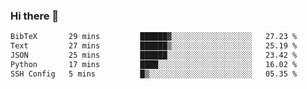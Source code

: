 ### Hi there 👋

<!--START_SECTION:waka-->

```txt
BibTeX       29 mins         ██████▓░░░░░░░░░░░░░░░░░░   27.23 %
Text         27 mins         ██████▒░░░░░░░░░░░░░░░░░░   25.19 %
JSON         25 mins         ██████░░░░░░░░░░░░░░░░░░░   23.42 %
Python       17 mins         ████░░░░░░░░░░░░░░░░░░░░░   16.02 %
SSH Config   5 mins          █▒░░░░░░░░░░░░░░░░░░░░░░░   05.35 %
```

<!--END_SECTION:waka-->
